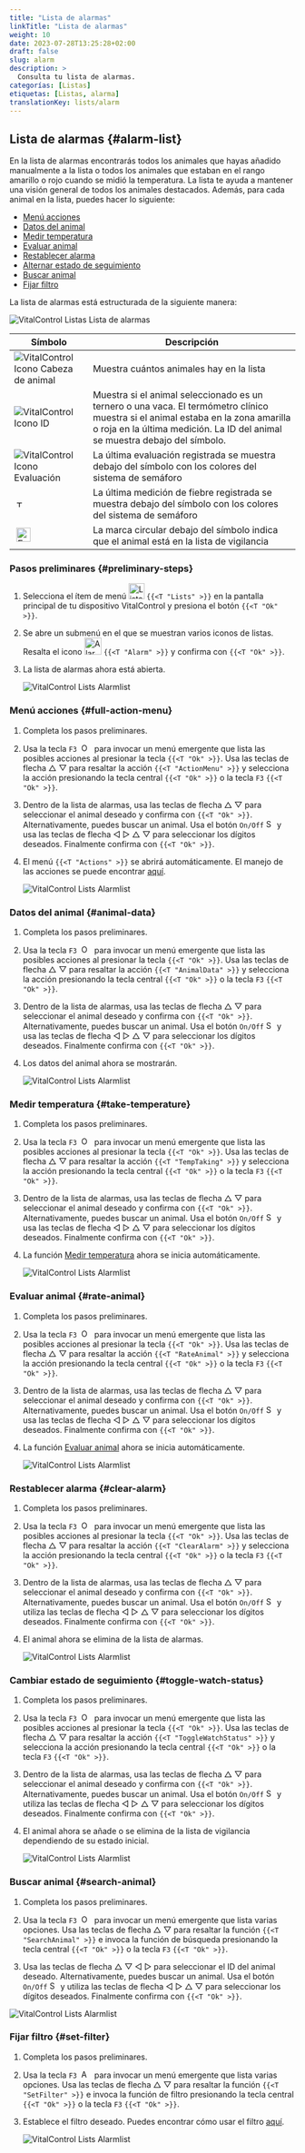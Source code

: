 ```yaml
---
title: "Lista de alarmas"
linkTitle: "Lista de alarmas"
weight: 10
date: 2023-07-28T13:25:28+02:00
draft: false
slug: alarm
description: >
  Consulta tu lista de alarmas.
categorías: [Listas]
etiquetas: [Listas, alarma]
translationKey: lists/alarm
---
```

## Lista de alarmas {#alarm-list}

En la lista de alarmas encontrarás todos los animales que hayas añadido manualmente a la lista o todos los animales que estaban en el rango amarillo o rojo cuando se midió la temperatura. La lista te ayuda a mantener una visión general de todos los animales destacados. Además, para cada animal en la lista, puedes hacer lo siguiente:

- [Menú acciones](#full-action-menu)
- [Datos del animal](#animal-data)
- [Medir temperatura](#take-temperature)
- [Evaluar animal](#rate-animal)
- [Restablecer alarma](#clear-alarm)
- [Alternar estado de seguimiento](#toggle-watch-status)
- [Buscar animal](#search-animal)
- [Fijar filtro](#set-filter)

La lista de alarmas está estructurada de la siguiente manera:

   ![VitalControl Listas Lista de alarmas](../images/alarmstructure.png "Estructura de la lista de alarmas")

|Símbolo   | Descripción
|-------  |----
| ![VitalControl Icono Cabeza de animal](../images/kopf.png "Cabeza de animal") | Muestra cuántos animales hay en la lista
| ![VitalControl Icono ID](../images/ID.png "ID") | Muestra si el animal seleccionado es un ternero o una vaca. El termómetro clínico muestra si el animal estaba en la zona amarilla o roja en la última medición. La ID del animal se muestra debajo del símbolo.
| ![VitalControl Icono Evaluación](../images/auge.png "Icono Evaluación") | La última evaluación registrada se muestra debajo del símbolo con los colores del sistema de semáforo
| &nbsp;<img src="/icons/actions/temperature.svg" width="12" align="bottom" alt="Temperatura corporal" title="Temperatura corporal" /> | La última medición de fiebre registrada se muestra debajo del símbolo con los colores del sistema de semáforo
| &nbsp;<img src="/icons/actions/rating.svg" width="25" align="bottom" alt="Evaluación del animal" title="Evaluación" /> |La marca circular debajo del símbolo indica que el animal está en la lista de vigilancia

### Pasos preliminares {#preliminary-steps}

1. Selecciona el ítem de menú <img src="/icons/main/lists.svg" width="28" align="bottom" alt="Listas" /> `{{<T "Lists" >}}` en la pantalla principal de tu dispositivo VitalControl y presiona el botón `{{<T "Ok" >}}`.

2. Se abre un submenú en el que se muestran varios iconos de listas. Resalta el icono <img src="/icons/lists/alarmlist.svg" width="30" align="bottom" alt="Alarm" /> `{{<T "Alarm" >}}` y confirma con `{{<T "Ok" >}}`.

3. La lista de alarmas ahora está abierta.

   ![VitalControl Lists Alarmlist](../images/firststeps.png "Pasos Preliminares")

### Menú acciones {#full-action-menu}

1. Completa los pasos preliminares.

2. Usa la tecla `F3` &nbsp;<img src="/icons/footer/open-popup.svg" width="15" align="bottom" alt="Open popup" />&nbsp; para invocar un menú emergente que lista las posibles acciones al presionar la tecla `{{<T "Ok" >}}`. Usa las teclas de flecha △ ▽ para resaltar la acción `{{<T "ActionMenu" >}}` y selecciona la acción presionando la tecla central `{{<T "Ok" >}}` o la tecla `F3` `{{<T "Ok" >}}`.

3. Dentro de la lista de alarmas, usa las teclas de flecha △ ▽ para seleccionar el animal deseado y confirma con `{{<T "Ok" >}}`. Alternativamente, puedes buscar un animal. Usa el botón `On/Off` <img src="/icons/footer/search.svg" width="15" align="bottom" alt="Search" /> y usa las teclas de flecha ◁ ▷ △ ▽ para seleccionar los dígitos deseados. Finalmente confirma con `{{<T "Ok" >}}`.

4. El menú `{{<T "Actions" >}}` se abrirá automáticamente. El manejo de las acciones se puede encontrar [aquí](/es/docs/actions/).

   ![VitalControl Lists Alarmlist](../images/actionmenu.png "Menú de acciones")

### Datos del animal {#animal-data}

1. Completa los pasos preliminares.

2. Usa la tecla `F3` &nbsp;<img src="/icons/footer/open-popup.svg" width="15" align="bottom" alt="Open popup" />&nbsp; para invocar un menú emergente que lista las posibles acciones al presionar la tecla `{{<T "Ok" >}}`. Usa las teclas de flecha △ ▽ para resaltar la acción `{{<T "AnimalData" >}}` y selecciona la acción presionando la tecla central `{{<T "Ok" >}}` o la tecla `F3` `{{<T "Ok" >}}`.

3. Dentro de la lista de alarmas, usa las teclas de flecha △ ▽ para seleccionar el animal deseado y confirma con `{{<T "Ok" >}}`. Alternativamente, puedes buscar un animal. Usa el botón `On/Off` <img src="/icons/footer/search.svg" width="15" align="bottom" alt="Search" /> y usa las teclas de flecha ◁ ▷ △ ▽ para seleccionar los dígitos deseados. Finalmente confirma con `{{<T "Ok" >}}`.

4. Los datos del animal ahora se mostrarán.

   ![VitalControl Lists Alarmlist](../images/animaldata.png "Datos del animal")

### Medir temperatura {#take-temperature}

1. Completa los pasos preliminares.

2. Usa la tecla `F3` &nbsp;<img src="/icons/footer/open-popup.svg" width="15" align="bottom" alt="Open popup" />&nbsp; para invocar un menú emergente que lista las posibles acciones al presionar la tecla `{{<T "Ok" >}}`. Usa las teclas de flecha △ ▽ para resaltar la acción `{{<T "TempTaking" >}}` y selecciona la acción presionando la tecla central `{{<T "Ok" >}}` o la tecla `F3` `{{<T "Ok" >}}`.

3. Dentro de la lista de alarmas, usa las teclas de flecha △ ▽ para seleccionar el animal deseado y confirma con `{{<T "Ok" >}}`. Alternativamente, puedes buscar un animal. Usa el botón `On/Off` <img src="/icons/footer/search.svg" width="15" align="bottom" alt="Search" /> y usa las teclas de flecha ◁ ▷ △ ▽ para seleccionar los dígitos deseados. Finalmente confirma con `{{<T "Ok" >}}`.

4. La función [Medir temperatura](/es/docs/actions/measure-temperature/#measure-fever) ahora se inicia automáticamente.

   ![VitalControl Lists Alarmlist](../images/temperature.png "Tomar temperatura")

### Evaluar animal {#rate-animal}

1. Completa los pasos preliminares.

2. Usa la tecla `F3` &nbsp;<img src="/icons/footer/open-popup.svg" width="15" align="bottom" alt="Open popup" />&nbsp; para invocar un menú emergente que lista las posibles acciones al presionar la tecla `{{<T "Ok" >}}`. Usa las teclas de flecha △ ▽ para resaltar la acción `{{<T "RateAnimal" >}}` y selecciona la acción presionando la tecla central `{{<T "Ok" >}}` o la tecla `F3` `{{<T "Ok" >}}`.

3. Dentro de la lista de alarmas, usa las teclas de flecha △ ▽ para seleccionar el animal deseado y confirma con `{{<T "Ok" >}}`. Alternativamente, puedes buscar un animal. Usa el botón `On/Off` <img src="/icons/footer/search.svg" width="15" align="bottom" alt="Search" /> y usa las teclas de flecha ◁ ▷ △ ▽ para seleccionar los dígitos deseados. Finalmente confirma con `{{<T "Ok" >}}`.

4. La función [Evaluar animal](/es/docs/actions/rating/#rate-your-animals) ahora se inicia automáticamente.

   ![VitalControl Lists Alarmlist](../images/rateanimal.png "Evaluar animal")

### Restablecer alarma {#clear-alarm}

1. Completa los pasos preliminares.

2. Usa la tecla `F3` &nbsp;<img src="/icons/footer/open-popup.svg" width="15" align="bottom" alt="Open popup" />&nbsp; para invocar un menú emergente que lista las posibles acciones al presionar la tecla `{{<T "Ok" >}}`. Usa las teclas de flecha △ ▽ para resaltar la acción `{{<T "ClearAlarm" >}}` y selecciona la acción presionando la tecla central `{{<T "Ok" >}}` o la tecla `F3` `{{<T "Ok" >}}`.

3. Dentro de la lista de alarmas, usa las teclas de flecha △ ▽ para seleccionar el animal deseado y confirma con `{{<T "Ok" >}}`. Alternativamente, puedes buscar un animal. Usa el botón `On/Off` <img src="/icons/footer/search.svg" width="15" align="bottom" alt="Search" /> y utiliza las teclas de flecha ◁ ▷ △ ▽ para seleccionar los dígitos deseados. Finalmente confirma con `{{<T "Ok" >}}`.

4. El animal ahora se elimina de la lista de alarmas.

   ![VitalControl Lists Alarmlist](../images/clearalarm.png "Eliminar alarma")

### Cambiar estado de seguimiento {#toggle-watch-status}

1. Completa los pasos preliminares.

2. Usa la tecla `F3` &nbsp;<img src="/icons/footer/open-popup.svg" width="15" align="bottom" alt="Open popup" />&nbsp; para invocar un menú emergente que lista las posibles acciones al presionar la tecla `{{<T "Ok" >}}`. Usa las teclas de flecha △ ▽ para resaltar la acción `{{<T "ToggleWatchStatus" >}}` y selecciona la acción presionando la tecla central `{{<T "Ok" >}}` o la tecla `F3` `{{<T "Ok" >}}`.

3. Dentro de la lista de alarmas, usa las teclas de flecha △ ▽ para seleccionar el animal deseado y confirma con `{{<T "Ok" >}}`. Alternativamente, puedes buscar un animal. Usa el botón `On/Off` <img src="/icons/footer/search.svg" width="15" align="bottom" alt="Search" /> y utiliza las teclas de flecha ◁ ▷ △ ▽ para seleccionar los dígitos deseados. Finalmente confirma con `{{<T "Ok" >}}`.

4. El animal ahora se añade o se elimina de la lista de vigilancia dependiendo de su estado inicial.

   ![VitalControl Lists Alarmlist](../images/watchlist.png "Cambiar estado de vigilancia")

### Buscar animal {#search-animal}

1. Completa los pasos preliminares.

2. Usa la tecla `F3` &nbsp;<img src="/icons/footer/open-popup.svg" width="15" align="bottom" alt="Open popup" />&nbsp; para invocar un menú emergente que lista varias opciones. Usa las teclas de flecha △ ▽ para resaltar la función `{{<T "SearchAnimal" >}}` e invoca la función de búsqueda presionando la tecla central `{{<T "Ok" >}}` o la tecla `F3` `{{<T "Ok" >}}`.

3. Usa las teclas de flecha △ ▽ ◁ ▷ para seleccionar el ID del animal deseado. Alternativamente, puedes buscar un animal. Usa el botón `On/Off` <img src="/icons/footer/search.svg" width="15" align="bottom" alt="Search" /> y utiliza las teclas de flecha ◁ ▷ △ ▽ para seleccionar los dígitos deseados. Finalmente confirma con `{{<T "Ok" >}}`.

![VitalControl Lists Alarmlist](../images/searchanimal.png "Buscar animal")

### Fijar filtro {#set-filter}

1. Completa los pasos preliminares.

2. Usa la tecla `F3` &nbsp;<img src="/icons/footer/open-popup.svg" width="15" align="bottom" alt="Abrir menú emergente" />&nbsp; para invocar un menú emergente que lista varias opciones. Usa las teclas de flecha △ ▽ para resaltar la función `{{<T "SetFilter" >}}` e invoca la función de filtro presionando la tecla central `{{<T "Ok" >}}` o la tecla `F3` `{{<T "Ok" >}}`.

3. Establece el filtro deseado. Puedes encontrar cómo usar el filtro [aquí](../../filter/).

   ![VitalControl Lists Alarmlist](../images/setfilter.png "Establecer filtro")
